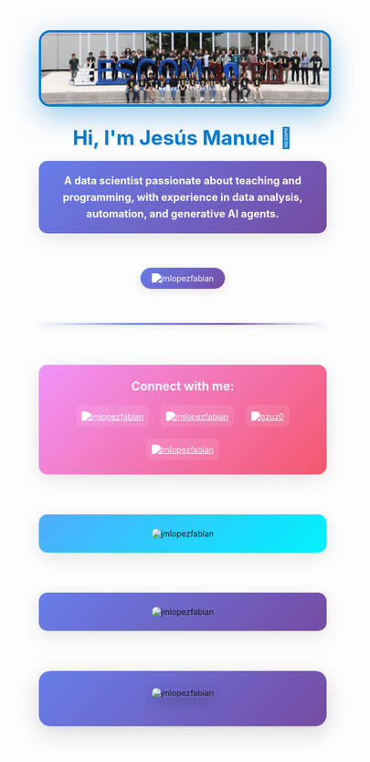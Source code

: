 <div align="center" style="margin: 30px 0;">
  <img src="images/1695690220729.jpg" alt="Profile Image" width="1200" height="500" style="border-radius: 20px; border: 4px solid #007acc; box-shadow: 0 15px 50px rgba(0, 122, 204, 0.4); transition: transform 0.3s ease, box-shadow 0.3s ease; max-width: 100%; height: auto;">
</div>

<div align="center">
  <h1 style="color: #007acc; font-size: 2.5em; margin: 20px 0; text-shadow: 2px 2px 4px rgba(0,0,0,0.1);">
    Hi, I'm Jesús Manuel 👋
  </h1>
  
  <div style="background: linear-gradient(135deg, #667eea 0%, #764ba2 100%); padding: 20px; border-radius: 15px; margin: 20px 0; box-shadow: 0 8px 32px rgba(0,0,0,0.1);">
    <h3 style="color: white; margin: 0; font-size: 1.3em; line-height: 1.6;">
      A data scientist passionate about teaching and programming, with experience in data analysis, automation, and generative AI agents.
    </h3>
  </div>
</div>

<div style="text-align: center; margin: 60px 0;">
  <div style="display: inline-block; background: linear-gradient(135deg, #667eea 0%, #764ba2 100%); padding: 10px 20px; border-radius: 25px; box-shadow: 0 4px 15px rgba(0,0,0,0.1);">
    <img src="https://komarev.com/ghpvc/?username=jmlopezfabian&label=Profile%20views&color=ffffff&style=flat" alt="jmlopezfabian" style="filter: brightness(0) invert(1);" />
  </div>
</div>

<div style="text-align: center; margin: 50px 0;">
  <hr style="border: none; height: 3px; background: linear-gradient(90deg, transparent, #667eea, #764ba2, transparent); border-radius: 2px; box-shadow: 0 2px 10px rgba(102, 126, 234, 0.3);">
</div>

<div style="background: linear-gradient(135deg, #f093fb 0%, #f5576c 100%); padding: 25px; border-radius: 15px; margin: 70px 0; box-shadow: 0 8px 32px rgba(0,0,0,0.1);">
  <h3 style="color: white; margin: 0 0 20px 0; font-size: 1.5em; text-align: center;">Connect with me:</h3>
  <div style="display: flex; justify-content: center; gap: 20px; flex-wrap: wrap;">
    <a href="https://linkedin.com/in/jmlopezfabian" target="blank" style="transition: all 0.3s ease; display: inline-block; padding: 10px; border-radius: 10px; background: rgba(255,255,255,0.1);" onmouseover="this.style.transform='scale(1.1)'; this.style.background='rgba(255,255,255,0.2)'" onmouseout="this.style.transform='scale(1)'; this.style.background='rgba(255,255,255,0.1)'">
      <img align="center" src="https://raw.githubusercontent.com/rahuldkjain/github-profile-readme-generator/master/src/images/icons/Social/linked-in-alt.svg" alt="jmlopezfabian" height="40" width="50" style="filter: brightness(0) invert(1);" />
    </a>
    <a href="https://www.hackerrank.com/jmlopezfabian" target="blank" style="transition: all 0.3s ease; display: inline-block; padding: 10px; border-radius: 10px; background: rgba(255,255,255,0.1);" onmouseover="this.style.transform='scale(1.1)'; this.style.background='rgba(255,255,255,0.2)'" onmouseout="this.style.transform='scale(1)'; this.style.background='rgba(255,255,255,0.1)'">
      <img align="center" src="https://raw.githubusercontent.com/rahuldkjain/github-profile-readme-generator/master/src/images/icons/Social/hackerrank.svg" alt="jmlopezfabian" height="40" width="50" style="filter: brightness(0) invert(1);" />
    </a>
    <a href="https://codeforces.com/profile/gzuz0" target="blank" style="transition: all 0.3s ease; display: inline-block; padding: 10px; border-radius: 10px; background: rgba(255,255,255,0.1);" onmouseover="this.style.transform='scale(1.1)'; this.style.background='rgba(255,255,255,0.2)'" onmouseout="this.style.transform='scale(1)'; this.style.background='rgba(255,255,255,0.1)'">
      <img align="center" src="https://raw.githubusercontent.com/rahuldkjain/github-profile-readme-generator/master/src/images/icons/Social/codeforces.svg" alt="gzuz0" height="40" width="50" style="filter: brightness(0) invert(1);" />
    </a>
    <a href="https://www.leetcode.com/jmlopezfabian" target="blank" style="transition: all 0.3s ease; display: inline-block; padding: 10px; border-radius: 10px; background: rgba(255,255,255,0.1);" onmouseover="this.style.transform='scale(1.1)'; this.style.background='rgba(255,255,255,0.2)'" onmouseout="this.style.transform='scale(1)'; this.style.background='rgba(255,255,255,0.1)'">
      <img align="center" src="https://raw.githubusercontent.com/rahuldkjain/github-profile-readme-generator/master/src/images/icons/Social/leet-code.svg" alt="jmlopezfabian" height="40" width="50" style="filter: brightness(0) invert(1);" />
    </a>
  </div>
</div>

<div style="background: linear-gradient(135deg, #4facfe 0%, #00f2fe 100%); padding: 25px; border-radius: 15px; margin: 70px 0; box-shadow: 0 8px 32px rgba(0,0,0,0.1);">
  <div style="text-align: center;">
    <img src="https://github-readme-streak-stats.herokuapp.com/?user=jmlopezfabian&theme=radical&hide_border=true" alt="jmlopezfabian" style="border-radius: 10px;" />
  </div>
</div>

<div style="background: linear-gradient(135deg, #667eea 0%, #764ba2 100%); padding: 25px; border-radius: 15px; margin: 70px 0; box-shadow: 0 8px 32px rgba(0,0,0,0.1);">
  <div style="text-align: center;">
    <img src="https://github-readme-stats.vercel.app/api?username=jmlopezfabian&show_icons=true&locale=en&theme=radical&hide_border=true" alt="jmlopezfabian" style="border-radius: 10px;" />
  </div>
</div>



<div style="background: linear-gradient(135deg, #667eea 0%, #764ba2 100%); padding: 30px; border-radius: 20px; margin: 70px 0; box-shadow: 0 12px 40px rgba(0,0,0,0.15);">
    <div style="text-align: center; position: relative;">
      <img src="https://github-readme-stats.vercel.app/api/top-langs?username=jmlopezfabian&show_icons=true&locale=en&layout=compact&theme=radical&hide_border=true" alt="jmlopezfabian" style="border-radius: 15px; max-width: 100%; height: auto; box-shadow: 0 8px 25px rgba(0,0,0,0.2);" />
    </div>
  <div style="text-align: center; margin-top: 20px;">

  </div>
</div>
